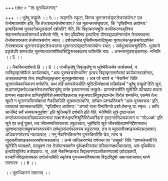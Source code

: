 +++
title = "15 भूताधिकरणम्"

+++
।। भूतेषु तच्छ्रुतेः ।। 5 ।। सङ्गतिः स्फुटा, किमत्र भूतान्तरसंसृष्टतेजस्संयोगः? उत तेजोमात्रसंयोग इति, किं तेजःशब्दस्तेजोमात्रपरः? उत भूतान्तरसंसृष्टपरः, किं "पृथिवीमय आपोमयः' इत्यादिवाक्यं युगपदनेकभूतसंसर्गं दर्शयति? नेति, किं त्रिवृत्करणश्रुतिः पञ्चीकरणस्मृतिश्च संहतानामेवकार्यसामर्थ्यं दर्शयतो नेति, न चेत् पृथिवीमय इत्यादिना यौगपद्यप्रदर्शनाभावेन तेजश्शब्दस्य तेजोमात्रपरतया तेजोमात्रसंयोगः स्यात् । दर्शयतश्चेत् पृथिवीमयत्वादिश्रुत्या युगपदनेकभूतसंसर्गप्रदर्शनेन तेजश्शब्दस्य भूतान्तरसंसृष्टतेजःपरतया भूतान्तरसंसृष्टतेजस्संयोगः स्यात् । सर्वभूतमयत्वश्रुतेरिति- भूतमात्रे प्रकृतेऽपि सामर्थ्यात् भूतमयत्वपरामर्शित्वसिद्धिस्तच्छब्दस्य फलितेति भावः । अनन्तरसूत्रशङ्कामाह- नन्विति ।। 5 ।।

।। नैकस्मिन्दर्शयतो हि ।। 6 ।। पञ्चीकृतेषु त्रिवृत्कृतेषु वा भूतेष्वेकैकमेव कार्यसमर्थं, न त्वत्रिवृत्कृतमेकैकं कार्यसमर्थम्, "आपः पुरुषवचसोभवन्ति' इत्यत्र त्रिवृत्कृतानामेवाषां कार्यकरत्वदर्शनात्, अजहल्लक्षणया तेजः शब्दस्त्रिवृत्कृतान् भूतसूक्ष्मांशानाह । अत्र परे चापरे च "नैकस्मि' न्निति सूत्रान्तमेकमधिकरणं वर्णयन्ति, कथं तर्हि प्राणस्तेजसीति श्रुतिरत्यिपेक्षायां तन्निर्वाहार्थं "भूतेषु तच्छ्रुते'रिति सूत्रं, सःप्राणसंपृक्त्तोऽध्यक्षस्तेजःससचिवभूतेषु वर्त्तत इत्यवगन्तव्यं तच्छ्रुतेः- प्राणस्तेजसीति श्रुतेरिति व्याख्याय तावता प्राणस्य साक्षात्तेजः प्राप्तिश्रुतिविरोधस्यापरिहृतत्वात् स्त्रुध्नपाटलिपुत्रदृष्टान्तेन विरोधं शमयन्ति, एकमेव तेजः श्रूयते न भूतान्तरमित्यपेक्षायां नैकस्मिन्निति सूत्रमवतारयन्ति, दर्शयतः प्रश्नप्रतिवचने "आपः पुरुषवचसः' इति, व्याख्यातं त्र्यात्मकत्वादिति, "पृथिवीमय आपोमयः' "अण्व्यो मात्रा विनाशिन्यो दर्शार्धानान्तु याः स्मृताः । ताभिः सार्धमिदं सर्वं सम्पवत्यनुपूर्वशः' इति श्रुतिस्मृती दर्शयति इति वेति, भेतेष्विति सूत्रे दृष्टान्तस्य कण्ठोकत्यभावादभिप्रायकल्पनायां साक्षात्तेजःइम्पत्तिश्रुर्तिविरोधपरिहारो दृष्टान्ताभिप्रायकल्पनं च "सोऽध्यक्षे' इति सूत्रे एव कर्तुं युक्त्तं, तत्र जीवसम्पत्तिपरतायाः स्फुटत्वात्, भूतेष्विति सूत्रे जीवसहितप्राणनिर्द्देशाभावात् भूतशब्दतद्गतबहुवचनस्वारस्येन सर्वभूतसंसर्गपरत्वस्य स्फुटत्वात्, तत्र च व्युदसनीयशङ्काभेदसद्भावात् अधिकरणभेदस्य न्याय्यत्वात् । ननु नैकस्मिन्नित्यनेन पुनरुक्त्तिरिति चेन्न, तस्य च व्युदसनीयशङ्कान्तरस्योपन्यस्तत्वात् । अन्ये त्वधिकरणभेदं वर्णयन्त एव "तच्छ्रुते' रिति "प्राणस्तेजसी'ति श्रुतेरिति व्याचक्षते, तदयुक्त्तं तत्र तेजोमात्रश्रवणेन पूर्वपक्षवीजतया तन्निवारणक्षमत्वाभावात्, अतः पृथिवीमय इत्यादिश्रुतिरेव तत्रोदाहायर्ा, अतो नैकस्मिन्नत्यत्र त्रिवृत्करणपञ्चीकरणवाक्ये एवोदाहतर्व्ये, पञ्चाग्निविद्यावाक्यस्य दर्शार्धानामिति स्मृतेश्च पुनःसम्भवविषयतया विद्वदविदुषोः समानत्वाभावात् भाष्ये तदनादरः ।। 6 ।।

।। भूताधिकरणं समाप्तम् ।।

